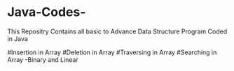 # Java-Codes-

This Repositry Contains all basic to Advance Data Structure Program Coded in Java

#Insertion in Array
#Deletion in Array
#Traversing in Array
#Searching in Array -Binary and Linear
